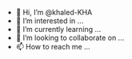 - 👋 Hi, I’m @khaled-KHA
- 👀 I’m interested in ...
- 🌱 I’m currently learning ...
- 💞️ I’m looking to collaborate on ...
- 📫 How to reach me ...

<!---
khaled-KHA/khaled-KHA is a ✨ special ✨ repository because its `README.md` (this file) appears on your GitHub profile.
You can click the Preview link to take a look at your changes.
--->
